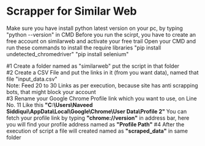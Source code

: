 # Scrapper for Similar Web
Make sure you have install python latest version on your pc, by typing "python --version" in CMD
Before you run the scirpt, you have to create an free account on similarweb and activate your free trail
 Open your CMD and run these commands to install the require libraries
"pip install undetected_chromedriver"
"pip install selenium"

#1 Create a folder named as "similarweb" put the script in that folder
<br>
#2 Create a CSV File and put the links in it (from you want data), named that file "input_data.csv"
<br>
Note: Feed 20 to 30 Links as per execution, because site has anti scrapping bots, that might block your account
<br>
#3  Rename your Google Chrome Profile link which you want to use, on Line No. 11 Like this <strong>"C:\\Users\\Naveed Siddiqui\\AppData\\Local\\Google\\Chrome\\User Data\\Profile 2" </strong>
You can fetch your profile link by typing <strong>"chrome://version"</strong> in address bar, here you will find your profile address named as <strong>"Profile Path"</strong>
#4 After the execution of script a file will created named as <strong>"scraped_data"</strong> in same folder